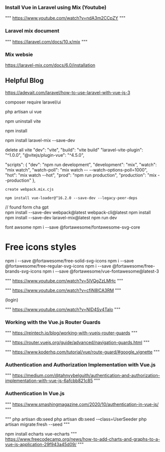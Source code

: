 ### Install Vue in Laravel using Mix (Youtube)

"""
https://www.youtube.com/watch?v=ndA3m2CCpZY
"""

### Laravel mix document
 
"""
https://laravel.com/docs/10.x/mix
"""

### Mix websie
https://laravel-mix.com/docs/6.0/installation



## Helpful Blog
https://adevait.com/laravel/how-to-use-laravel-with-vue-js-3

composer require laravel/ui

php artisan ui vue

npm uninstall vite

npm install

npm install laravel-mix --save-dev

delete all vite
 "dev": "vite",
"build": "vite build"
 "laravel-vite-plugin": "^1.0.0",
  "@vitejs/plugin-vue": "^4.5.0",

"scripts": {
        "dev": "npm run development",
        "development": "mix",
        "watch": "mix watch",
        "watch-poll": "mix watch -- --watch-options-poll=1000",
        "hot": "mix watch --hot",
        "prod": "npm run production",
        "production": "mix --production"
    },


    create webpack.mix.cjs

    npm install vue-loader@^16.2.0 --save-dev --legacy-peer-deps
	
// found form cha gpt	
npm install --save-dev webpack@latest webpack-cli@latest
npm install
npm install --save-dev laravel-mix@latest
npm run dev



font awsome
npm i --save @fortawesome/fontawesome-svg-core
# Free icons styles
npm i --save @fortawesome/free-solid-svg-icons
npm i --save @fortawesome/free-regular-svg-icons
npm i --save @fortawesome/free-brands-svg-icons
npm i --save @fortawesome/vue-fontawesome@latest-3

"""
https://www.youtube.com/watch?v=5lVQgZzLMHc
"""

"""
https://www.youtube.com/watch?v=cfiN8lCA3RM
"""

(login)

"""
https://www.youtube.com/watch?v=NlD4Sy4Talo
"""



### Working with the Vue.js Router Guards

"""
https://reintech.io/blog/working-with-vuejs-router-guards
"""

"""
https://router.vuejs.org/guide/advanced/navigation-guards.html
"""

"""
https://www.koderhq.com/tutorial/vue/route-guard/#google_vignette
"""

### Authentication and Authorization Implementation with Vue.js

"""
https://medium.com/@tahnyybelguith/authentication-and-authorization-implementation-with-vue-js-6afcbb821c85
"""

### Authentication In Vue.js

"""
https://www.smashingmagazine.com/2020/10/authentication-in-vue-js/
"""


"""
php artisan db:seed
php artisan db:seed -–class=UserSeeder
php artisan migrate:fresh --seed
"""

npm install echarts vue-echarts
"""
https://www.freecodecamp.org/news/how-to-add-charts-and-graphs-to-a-vue-js-application-29f943a45d09/
"""
